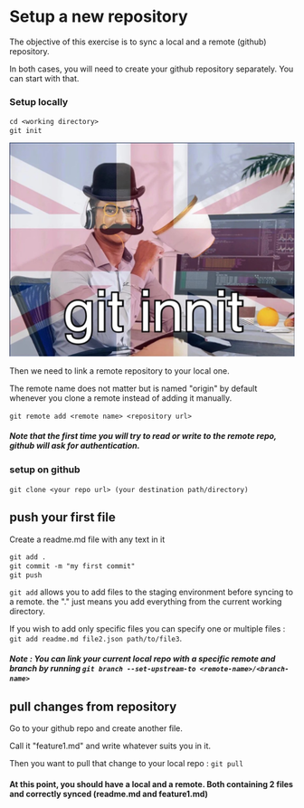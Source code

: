 # Setup a new repository

The objective of this exercise is to sync a local and a remote (github) repository.

In both cases, you will need to create your github repository separately. You can start with that.

### Setup locally

```
cd <working directory>
git init
```

![git innit](../resources/git_innit.png)

Then we need to link a remote repository to your local one. 

The remote name does not matter but is named "origin" by default whenever you clone a remote instead of adding it manually.

`git remote add <remote name> <repository url>`

##### Note that the first time you will try to read or write to the remote repo, github will ask for authentication.

### setup on github

 `git clone <your repo url> (your destination path/directory)`

## push your first file

Create a readme.md file with any text in it

```
git add .
git commit -m "my first commit"
git push
```
`git add` allows you to add files to the staging environment before syncing to a remote. the "." just means you add everything from the current working directory.

If you wish to add only specific files you can specify one or multiple files : `git add readme.md file2.json path/to/file3`.

 ##### Note : You can link your current local repo with a specific remote and branch by running `git branch --set-upstream-to <remote-name>/<branch-name>`

## pull changes from repository

Go to your github repo and create another file.

Call it "feature1.md" and write whatever suits you in it.

Then you want to pull that change to your local repo : `git pull`

#### At this point, you should have a local and a remote. Both containing 2 files and correctly synced (readme.md and feature1.md)

